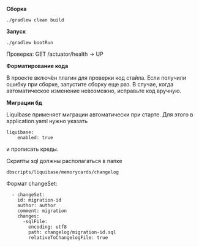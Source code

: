 **Сборка**
```
./gradlew clean build
```

**Запуск**
```
./gradlew bootRun
```
Проверка: GET /actuator/health → UP

**Форматирование кода**

В проекте включён плагин для проверки код стайла. Если получили ошибку при сборке, запустите сборку еще раз. В случае, когда автоматическое изменение невозможно, исправьте код вручную.

**Миграции бд**

Liquibase применяет миграции автоматически при старте.
Для этого в application.yaml нужно указать
```
liquibase:
    enabled: true
```
и прописать креды.

Скрипты sql должны располагаться в папке
```
dbscripts/liquibase/memorycards/changelog
```
Формат changeSet:
```
  - changeSet:
    id: migration-id
    author: author
    comment: migration
    changes:
      -sqlFile:
        encoding: utf8
        path: changelog/migration-id.sql
        relativeToChangelogFile: true
```

